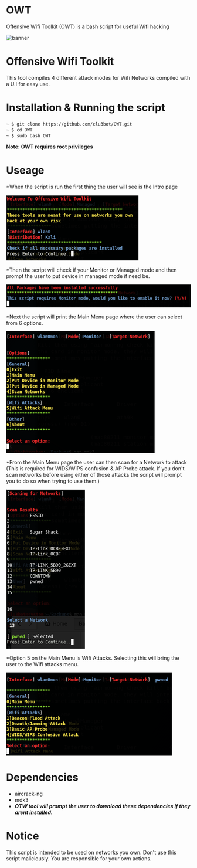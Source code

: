 # OWT
Offensive Wifi Toolkit (OWT) is a bash script for useful Wifi hacking

![banner](img/img6)

# Offensive Wifi Toolkit
This tool compiles 4 different attack modes for Wifi Networks compiled with a U.I for easy use.

# Installation & Running the script
```
~ $ git clone https://github.com/clu3bot/OWT.git
~ $ cd OWT
~ $ sudo bash OWT
```
**Note: OWT requires root privileges**

# Useage
*When the script is run the first thing the user will see is the Intro page

![img1](img/img1.png)

*Then the script will check if your Monitor or Managed mode and then prompt the user to put device in managed mode if need be.

![img2](img/img2.png)

*Next the script will print the Main Menu page where the user can select from 6 options.

![img3](img/img3.png)

*From the Main Menu page the user can then scan for a Network to attack (This is required for WIDS/WIPS confusion & AP Probe attack. If you don't scan networks before using either of those attacks the script will prompt you to do so when trying to use them.)

![img4](img/img4.png)

*Option 5 on the Main Menu is Wifi Attacks. Selecting this will bring the user to the Wifi attacks menu.

![img5](img/img5.png)

# Dependencies 
* aircrack-ng 
* mdk3
* ***OTW tool will prompt the user to download these dependencies if they arent installed.***

# Notice

This script is intended to be used on networks you own. Don't use this script maliciously. You are responsible for your own actions.
